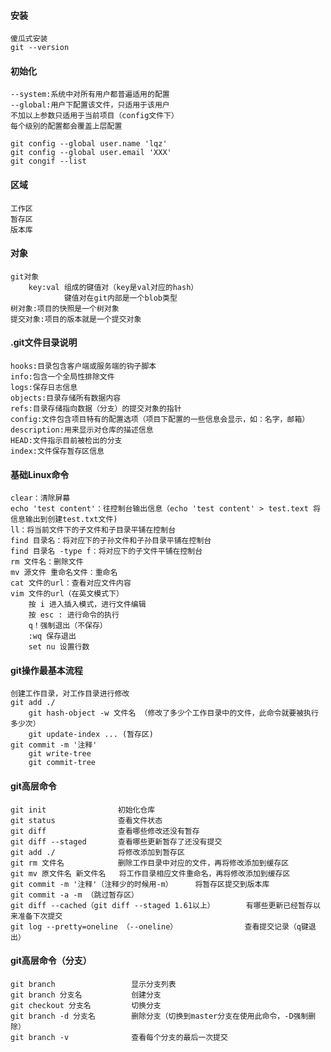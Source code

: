 #### 安装
    傻瓜式安装
    git --version

#### 初始化
    --system:系统中对所有用户都普遍适用的配置
    --global:用户下配置该文件，只适用于该用户
    不加以上参数只适用于当前项目（config文件下）
    每个级别的配置都会覆盖上层配置
    
    git config --global user.name 'lqz'
    git config --global user.email 'XXX'
    git congif --list

#### 区域
    工作区
    暂存区
    版本库

#### 对象
    git对象
        key:val 组成的键值对（key是val对应的hash）
                键值对在git内部是一个blob类型
    树对象:项目的快照是一个树对象
    提交对象:项目的版本就是一个提交对象

#### .git文件目录说明
    hooks:目录包含客户端或服务端的钩子脚本
    info:包含一个全局性排除文件
    logs:保存日志信息
    objects:目录存储所有数据内容
    refs:目录存储指向数据（分支）的提交对象的指针
    config:文件包含项目特有的配置选项（项目下配置的一些信息会显示，如：名字，邮箱）
    description:用来显示对仓库的描述信息
    HEAD:文件指示目前被检出的分支
    index:文件保存暂存区信息

#### 基础Linux命令
    clear：清除屏幕
    echo 'test content'：往控制台输出信息（echo 'test content' > test.text 将信息输出到创建test.txt文件)
    ll：将当前文件下的子文件和子目录平铺在控制台
    find 目录名：将对应下的子孙文件和子孙目录平铺在控制台
    find 目录名 -type f：将对应下的子文件平铺在控制台
    rm 文件名：删除文件
    mv 源文件 重命名文件：重命名
    cat 文件的url：查看对应文件内容
    vim 文件的url（在英文模式下）
        按 i 进入插入模式，进行文件编辑
        按 esc : 进行命令的执行
        q！强制退出（不保存）
        :wq 保存退出
        set nu 设置行数

#### git操作最基本流程
    创建工作目录，对工作目录进行修改
    git add ./
        git hash-object -w 文件名 （修改了多少个工作目录中的文件，此命令就要被执行多少次）
        git update-index ... (暂存区)
    git commit -m '注释'
        git write-tree
        git commit-tree

#### git高层命令
    git init                初始化仓库
    git status              查看文件状态
    git diff                查看哪些修改还没有暂存
    git diff --staged       查看哪些更新暂存了还没有提交
    git add ./              将修改添加到暂存区
    git rm 文件名            删除工作目录中对应的文件，再将修改添加到缓存区
    git mv 原文件名 新文件名   将工作目录相应文件重命名，再将修改添加到缓存区
    git commit -m '注释'（注释少的时候用-m）     将暂存区提交到版本库
    git commit -a -m （跳过暂存区）
    git diff --cached（git diff --staged 1.61以上）       有哪些更新已经暂存以来准备下次提交
    git log --pretty=oneline （--oneline）               查看提交记录（q键退出）

#### git高层命令（分支）
    git branch                 显示分支列表
    git branch 分支名           创建分支
    git checkout 分支名         切换分支
    git branch -d 分支名        删除分支（切换到master分支在使用此命令，-D强制删除）
    git branch -v              查看每个分支的最后一次提交